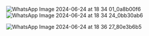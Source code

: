![WhatsApp Image 2024-06-24 at 18 34 01_0a8b00f6](https://github.com/Adityaraj05/LeetCode/assets/118068294/8d6df31f-fd64-4b24-8b4c-e5b2ed5492bc)
![WhatsApp Image 2024-06-24 at 18 34 24_0bb30ab6](https://github.com/Adityaraj05/LeetCode/assets/118068294/04ec005b-d6f7-40a4-b763-b13503668759)


![WhatsApp Image 2024-06-24 at 18 36 27_80e3b6b5](https://github.com/Adityaraj05/LeetCode/assets/118068294/ccdfb828-4277-4787-9685-9d2e41ea37ae)

